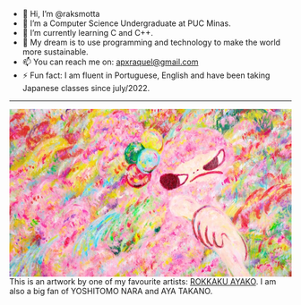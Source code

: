- 👋 Hi, I’m @raksmotta
- 👀 I’m a Computer Science Undergraduate at PUC Minas.
- 🌱 I’m currently learning C and C++.
- 💞️ My dream is to use programming and technology to make the world more sustainable.
- 📫 You can reach me on: apxraquel@gmail.com
- ⚡ Fun fact: I am fluent in Portuguese, English and have been taking Japanese classes since july/2022.

-----

<div>
<img align="center" alt="Header" src="img/Ayako-Rokkaku-2017-025cropped.jpg"
  width="600" 
  height="300"/>
<span>This is an artwork by one of my favourite artists: <a href="https://rokkakuayako.com/">ROKKAKU AYAKO</a>. I am also a big fan of YOSHITOMO NARA and AYA TAKANO.</span>
</div>

<!---
raksmotta/raksmotta is a ✨ special ✨ repository because its `README.md` (this file) appears on your GitHub profile.
You can click the Preview link to take a look at your changes.
--->
